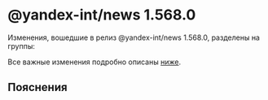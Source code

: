 # @yandex-int/news 1.568.0

<!-- ЧЕЛОВЕЧЕСКОЕ ВСТУПЛЕНИЕ -->

Изменения, вошедшие в релиз @yandex-int/news 1.568.0, разделены на группы:

Все важные изменения подробно описаны [ниже](#Пояснения).

## Пояснения

